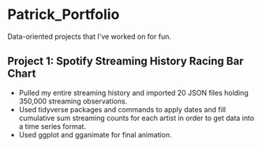 # Patrick_Portfolio
Data-oriented projects that I've worked on for fun.

## Project 1: Spotify Streaming History Racing Bar Chart
* Pulled my entire streaming history and imported 20 JSON files holding 350,000 streaming observations.
* Used tidyverse packages and commands to apply dates and fill cumulative sum streaming counts for each artist in order to get data into a time series format.
* Used ggplot and gganimate for final animation.
